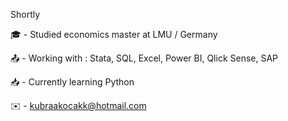 Shortly

🎓 - Studied economics master at LMU / Germany 

📤 - Working with : Stata, SQL, Excel, Power BI, Qlick Sense, SAP 

📥 - Currently learning Python 

✉️ - kubraakocakk@hotmail.com
